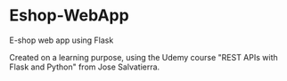 # Eshop-WebApp
E-shop web app using Flask 

Created on a learning purpose, using the Udemy course "REST APIs with Flask and Python" from Jose Salvatierra.
